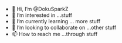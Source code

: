 - 👋 Hi, I’m @DokuSparkZ
- 👀 I’m interested in ...stuff
- 🌱 I’m currently learning ... more stuff
- 💞️ I’m looking to collaborate on ...other stuff
- 📫 How to reach me ...through stuff

<!---
DokuSparkZ/DokuSparkZ is a ✨ special ✨ repository because its `README.md` (this file) appears on your GitHub profile.
You can click the Preview link to take a look at your changes.
--->
